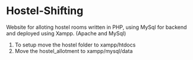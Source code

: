 # Hostel-Shifting
Website for alloting hostel rooms written in PHP, using MySql for backend and deployed using Xampp. (Apache and MySql)
<br>
1. To setup move the hostel folder to xampp/htdocs
2. Move the hostel_allotment to xampp/mysql/data
